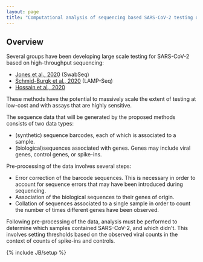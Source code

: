 ```yaml
---
layout: page
title: "Computational analysis of sequencing based SARS-CoV-2 testing data"
---
```


## Overview

Several groups have been developing large scale testing for SARS-CoV-2 based on high-throughput sequencing:

- [Jones et al., 2020](https://www.notion.so/Octant-SwabSeq-Testing-9eb80e793d7e46348038aa80a5a901fd) (SwabSeq)
- [Schmid-Burgk et al., 2020](https://www.biorxiv.org/content/10.1101/2020.04.06.025635v1.abstract) (LAMP-Seq)
- [Hossain et al., 2020](https://docs.google.com/document/d/1kP2w_uTMSep2UxTCOnUhh1TMCjWvHEY0sUUpkJHPYV4/edit)

These methods have the potential to massively scale the extent of testing at low-cost and with assays that are highly sensitive.

The sequence data that will be generated by the proposed methods consists of two data types:

- (synthetic) sequence barcodes, each of which is associated to a sample.
- (biological)sequences associated with genes. Genes may include viral genes, control genes, or spike-ins.

Pre-processing of the data involves several steps:

- Error correction of the barcode sequences. This is necessary in order to account for sequence errors that may have been introduced during sequencing.
- Association of the biological sequences to their genes of origin.
- Collation of sequences associated to a single sample in order to count the number of times different genes have been observed.

Following pre-processing of the data, analysis must be performed to determine which samples contained SARS-CoV-2, and which didn't. This involves setting thresholds based on the observed viral counts in the context of counts of spike-ins and controls.



{% include JB/setup %}


